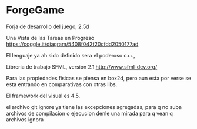 ForgeGame
======

Forja de desarrollo del juego, 2.5d

Una Vista de las Tareas en Progreso https://coggle.it/diagram/5408f042f20cfdd2050177ad

El lenguaje ya ah sido definido sera el poderoso c++,

Libreria de trabajo SFML, version 2.1 http://www.sfml-dev.org/

Para las propiedades fisicas se piensa en box2d, pero aun esta por verse se esta entrando en comparativas con otras libs.

El framework del visual es 4.5.

el archivo git ignore ya tiene las excepciones agregadas, para q no suba archivos de compilacion o ejecucion denle una mirada para q vean q archivos ignora


